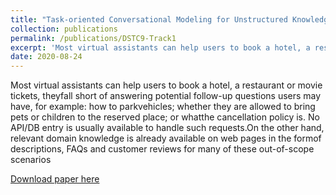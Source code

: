 ```yaml
---
title: "Task-oriented Conversational Modeling for Unstructured Knowledge Access."
collection: publications
permalink: /publications/DSTC9-Track1
excerpt: 'Most virtual assistants can help users to book a hotel, a restaurant or movie tickets, theyfall short of answering potential follow-up questions users may have, for example: how to parkvehicles; whether they are allowed to bring pets or children to the reserved place; or whatthe cancellation policy is.  No API/DB entry is usually available to handle such requests.On the other hand, relevant domain knowledge is already available on web pages in the formof descriptions, FAQs and customer reviews for many of these out-of-scope scenarios.'
date: 2020-08-24
---
```


Most virtual assistants can help users to book a hotel, a restaurant or movie tickets, theyfall short of answering potential follow-up questions users may have, for example: how to parkvehicles; whether they are allowed to bring pets or children to the reserved place; or whatthe cancellation policy is.  No API/DB entry is usually available to handle such requests.On the other hand, relevant domain knowledge is already available on web pages in the formof descriptions, FAQs and customer reviews for many of these out-of-scope scenarios

[Download paper here](../files/dstc9_article_2.pdf)



<!-- Recommended citation: Your Name, You. (2009). "Paper Title Number 1." <i>Journal 1</i>. 1(1). -->